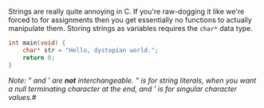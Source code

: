 Strings are really quite annoying in C. 
If you're raw-dogging it like we're forced to for assignments then you get essentially no functions to actually manipulate them.
Storing strings as variables requires the `char*` data type. 
```c title:"basic strings"
int main(void) {
	char* str = "Hello, dystopian world.";
	return 0;
}
```
*Note: " and ' are **not** interchangeable. " is for string literals, when you want a null terminating character at the end, and ' is for singular character values.*#
